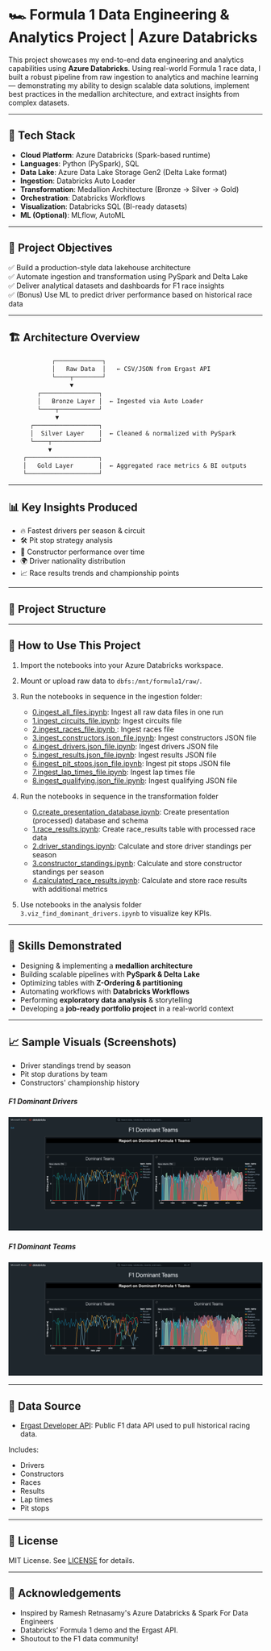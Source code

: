 # 🏎️ Formula 1 Data Engineering & Analytics Project | Azure Databricks

This project showcases my end-to-end data engineering and analytics capabilities using **Azure Databricks**. Using real-world Formula 1 race data, I built a robust pipeline from raw ingestion to analytics and machine learning — demonstrating my ability to design scalable data solutions, implement best practices in the medallion architecture, and extract insights from complex datasets.

---

## 🧰 Tech Stack

- **Cloud Platform**: Azure Databricks (Spark-based runtime)
- **Languages**: Python (PySpark), SQL
- **Data Lake**: Azure Data Lake Storage Gen2 (Delta Lake format)
- **Ingestion**: Databricks Auto Loader
- **Transformation**: Medallion Architecture (Bronze → Silver → Gold)
- **Orchestration**: Databricks Workflows
- **Visualization**: Databricks SQL (BI-ready datasets)
- **ML (Optional)**: MLflow, AutoML

---

## 🎯 Project Objectives

✅ Build a production-style data lakehouse architecture  
✅ Automate ingestion and transformation using PySpark and Delta Lake  
✅ Deliver analytical datasets and dashboards for F1 race insights  
✅ (Bonus) Use ML to predict driver performance based on historical race data

---

## 🏗️ Architecture Overview

                ┌─────────────┐
                │   Raw Data  │   ← CSV/JSON from Ergast API
                └────┬────────┘
                     ▼
            ┌────────────────┐
            │   Bronze Layer │  ← Ingested via Auto Loader
            └────┬───────────┘
                 ▼
          ┌──────────────────┐
          │  Silver Layer    │  ← Cleaned & normalized with PySpark
          └────┬─────────────┘
               ▼
        ┌────────────────────┐
        │   Gold Layer       │  ← Aggregated race metrics & BI outputs
        └────────────────────┘


---

## 📊 Key Insights Produced

- 🔥 Fastest drivers per season & circuit
- 🛠️ Pit stop strategy analysis
- 🏁 Constructor performance over time
- 🌍 Driver nationality distribution
- 📈 Race results trends and championship points

---

## 📂 Project Structure

---

## 🔁 How to Use This Project

1. Import the notebooks into your Azure Databricks workspace.
2. Mount or upload raw data to `dbfs:/mnt/formula1/raw/`.
3. Run the notebooks in sequence in the ingestion folder:
   - <a href="https://github.com/loictiemani/Formula1_project/blob/main/ingestion/0.ingest_all_files.ipynb">0.ingest_all_files.ipynb</a>: Ingest all raw data files in one run
   - <a href="https://github.com/loictiemani/Formula1_project/blob/main/ingestion/1.ingest_circuits_file.ipynb"> 1.ingest_circuits_file.ipynb</a>: Ingest circuits file
   - <a href="https://github.com/loictiemani/Formula1_project/blob/main/ingestion/2.ingest_races_file.ipynb"> 2.ingest_races_file.ipynb </a>: Ingest races file
   - <a href="https://github.com/loictiemani/Formula1_project/blob/main/ingestion/3.ingest_constructors.json_file.ipynb">3.ingest_constructors.json_file.ipynb</a>: Ingest constructors JSON file
   - <a href="https://github.com/loictiemani/Formula1_project/blob/main/ingestion/4.ingest_drivers.json_file.ipynb">4.ingest_drivers.json_file.ipynb</a>: Ingest drivers JSON file
   - <a href="https://github.com/loictiemani/Formula1_project/blob/main/ingestion/5.ingest_results.json_file.ipynb">5.ingest_results.json_file.ipynb</a>: Ingest results JSON file
   - <a href="https://github.com/loictiemani/Formula1_project/blob/main/ingestion/6.ingest_pit_stops.json_file.ipynb">6.ingest_pit_stops.json_file.ipynb</a>: Ingest pit stops JSON file
   - <a href="https://github.com/loictiemani/Formula1_project/blob/main/ingestion/7.ingest_lap_times_file.ipynb">7.ingest_lap_times_file.ipynb</a>: Ingest lap times file
   - <a href="https://github.com/loictiemani/Formula1_project/blob/main/ingestion/8.ingest_qualifying.json_file.ipynb">8.ingest_qualifying.json_file.ipynb</a>: Ingest qualifying JSON file


4. Run the notebooks in sequence in the transformation folder
   - <a href="https://github.com/loictiemani/Formula1_project/blob/main/transformation/0.create_presentation_database.ipynb">0.create_presentation_database.ipynb</a>: Create presentation (processed) database and schema
   - <a href="https://github.com/loictiemani/Formula1_project/blob/main/transformation/1.race_results.ipynb">1.race_results.ipynb</a>: Create race_results table with processed race data
   - <a href="https://github.com/loictiemani/Formula1_project/blob/main/transformation/2.driver_standings.ipynb">2.driver_standings.ipynb</a>: Calculate and store driver standings per season
   - <a href="https://github.com/loictiemani/Formula1_project/blob/main/transformation/3.constructor_standings.ipynb">3.constructor_standings.ipynb</a>: Calculate and store constructor standings per season
   - <a href="https://github.com/loictiemani/Formula1_project/blob/main/transformation/4.calculated_race_results.ipynb">4.calculated_race_results.ipynb</a>: Calculate and store race results with additional metrics
6. Use notebooks in the analysis folder `3.viz_find_dominant_drivers.ipynb` to visualize key KPIs.


---

## 🧠 Skills Demonstrated

- Designing & implementing a **medallion architecture**
- Building scalable pipelines with **PySpark & Delta Lake**
- Optimizing tables with **Z-Ordering & partitioning**
- Automating workflows with **Databricks Workflows**
- Performing **exploratory data analysis** & storytelling
- Developing a **job-ready portfolio project** in a real-world context

---

## 📈 Sample Visuals (Screenshots)

<!-- Add images here if applicable -->
- Driver standings trend by season  
- Pit stop durations by team  
- Constructors' championship history  
##### F1 Dominant Drivers
![F1 Dominant Drivers](https://raw.githubusercontent.com/loictiemani/Formula1_project/main/images/F1%20Dominant%20Drivers)


##### F1 Dominant Teams
![F1 Dominant Teams](https://raw.githubusercontent.com/loictiemani/Formula1_project/main/images/F1%20Dominant%20Teams)


---

## 📜 Data Source

- [Ergast Developer API](https://ergast.com/mrd/): Public F1 data API used to pull historical racing data.

Includes:
- Drivers
- Constructors
- Races
- Results
- Lap times
- Pit stops
---

## 📜 License

MIT License. See [LICENSE](./LICENSE) for details.

---

## 🙌 Acknowledgements

- Inspired by Ramesh Retnasamy's Azure Databricks & Spark For Data Engineers
- Databricks’ Formula 1 demo and the Ergast API.  
- Shoutout to the F1 data community!
